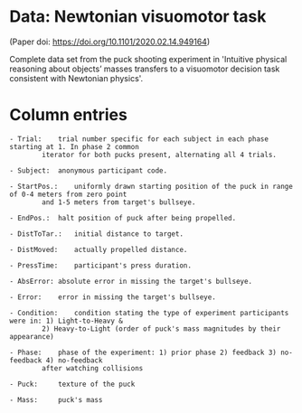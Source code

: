 # Data: Newtonian visuomotor task

(Paper doi: https://doi.org/10.1101/2020.02.14.949164)

Complete data set from the puck shooting experiment in 'Intuitive physical reasoning about objects’ masses 
transfers to a visuomotor decision task consistent with Newtonian physics'.

# Column entries

	- Trial: 	trial number specific for each subject in each phase starting at 1. In phase 2 common
		 	iterator for both pucks present, alternating all 4 trials.

	- Subject:	anonymous participant code.

	- StartPos.:	uniformly drawn starting position of the puck in range of 0-4 meters from zero point 
			and 1-5 meters from target's bullseye.

	- EndPos.:	halt position of puck after being propelled.

	- DistToTar.:	initial distance to target.

	- DistMoved:	actually propelled distance.

	- PressTime:	participant's press duration.

	- AbsError:	absolute error in missing the target's bullseye.

	- Error:	error in missing the target's bullseye.

	- Condition:	condition stating the type of experiment participants were in: 1) Light-to-Heavy &
			2) Heavy-to-Light (order of puck's mass magnitudes by their appearance)

	- Phase:	phase of the experiment: 1) prior phase 2) feedback 3) no-feedback 4) no-feedback
			after watching collisions

	- Puck:		texture of the puck

	- Mass:		puck's mass


